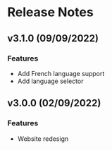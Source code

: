 # Release Notes

## v3.1.0 (09/09/2022)

### Features

- Add French language support
- Add language selector

## v3.0.0 (02/09/2022)

### Features

- Website redesign

